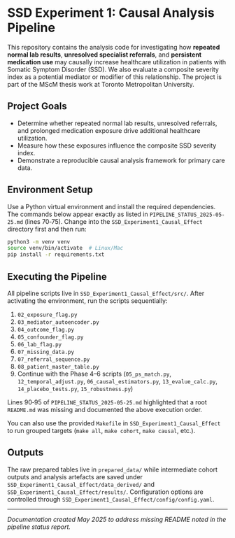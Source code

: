 # SSD Experiment 1: Causal Analysis Pipeline

This repository contains the analysis code for investigating how **repeated normal lab results**, **unresolved specialist referrals**, and **persistent medication use** may causally increase healthcare utilization in patients with Somatic Symptom Disorder (SSD). We also evaluate a composite severity index as a potential mediator or modifier of this relationship. The project is part of the MScM thesis work at Toronto Metropolitan University.

## Project Goals

* Determine whether repeated normal lab results, unresolved referrals, and prolonged medication exposure drive additional healthcare utilization.
* Measure how these exposures influence the composite SSD severity index.
* Demonstrate a reproducible causal analysis framework for primary care data.

## Environment Setup

Use a Python virtual environment and install the required dependencies. The
commands below appear exactly as listed in `PIPELINE_STATUS_2025-05-25.md`
(lines 70‑75). Change into the `SSD_Experiment1_Causal_Effect` directory first
and then run:

```bash
python3 -m venv venv
source venv/bin/activate  # Linux/Mac
pip install -r requirements.txt
```

## Executing the Pipeline

All pipeline scripts live in `SSD_Experiment1_Causal_Effect/src/`. After activating the environment, run the scripts sequentially:

1. `02_exposure_flag.py`
2. `03_mediator_autoencoder.py`
3. `04_outcome_flag.py`
4. `05_confounder_flag.py`
5. `06_lab_flag.py`
6. `07_missing_data.py`
7. `07_referral_sequence.py`
8. `08_patient_master_table.py`
9. Continue with the Phase 4–6 scripts (`05_ps_match.py`, `12_temporal_adjust.py`, `06_causal_estimators.py`, `13_evalue_calc.py`, `14_placebo_tests.py`, `15_robustness.py`)

Lines 90‑95 of `PIPELINE_STATUS_2025-05-25.md` highlighted that a root `README.md` was missing and documented the above execution order.

You can also use the provided `Makefile` in `SSD_Experiment1_Causal_Effect` to run grouped targets (`make all`, `make cohort`, `make causal`, etc.).

## Outputs

The raw prepared tables live in `prepared_data/` while intermediate cohort
outputs and analysis artefacts are saved under
`SSD_Experiment1_Causal_Effect/data_derived/` and
`SSD_Experiment1_Causal_Effect/results/`. Configuration options are controlled
through `SSD_Experiment1_Causal_Effect/config/config.yaml`.

---
*Documentation created May 2025 to address missing README noted in the pipeline status report.*
